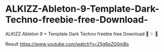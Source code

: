 # ALKIZZ-Ableton-9-Template-Dark-Techno-freebie-free-Download-
ALKIZZ Ableton 9 + Template Dark Techno freebie free Download 👻 ✨ 💾

Result
https://www.youtube.com/watch?v=25g6qZG0mBs

